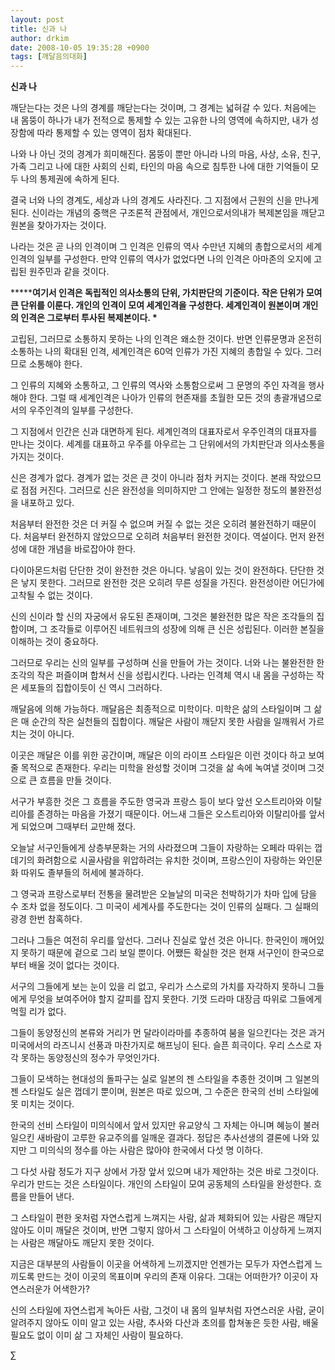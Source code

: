```yaml
---
layout: post
title: 신과 나
author: drkim
date: 2008-10-05 19:35:28 +0900
tags: [깨달음의대화]
---
```

**신과 나**

깨닫는다는 것은 나의 경계를 깨닫는다는 것이며, 그 경계는 넓혀갈 수 있다. 처음에는 내 몸뚱이 하나가 내가 전적으로 통제할 수 있는 고유한 나의 영역에 속하지만, 내가 성장함에 따라 통제할 수 있는 영역이 점차 확대된다. 

나와 나 아닌 것의 경계가 희미해진다. 몸뚱이 뿐만 아니라 나의 마음, 사상, 소유, 친구, 가족 그리고 나에 대한 사회의 신뢰, 타인의 마음 속으로 침투한 나에 대한 기억들이 모두 나의 통제권에 속하게 된다. 

결국 너와 나의 경계도, 세상과 나의 경계도 사라진다. 그 지점에서 근원의 신을 만나게 된다. 신이라는 개념의 중핵은 구조론적 관점에서, 개인으로서의내가 복제본임을 깨닫고 원본을 찾아가자는 것이다. 

나라는 것은 곧 나의 인격이며 그 인격은 인류의 역사 수만년 지혜의 총합으로서의 세계인격의 일부를 구성한다. 만약 인류의 역사가 없었다면 나의 인격은 아마존의 오지에 고립된 원주민과 같을 것이다. 

**\*****여기서 인격은 독립적인 의사소통의 단위, 가치판단의 기준이다. 작은 단위가 모여 큰 단위를 이룬다. 개인의 인격이 모여 세계인격을 구성한다. 세계인격이 원본이며 개인의 인격은 그로부터 투사된 복제본이다. **\*****

고립된, 그러므로 소통하지 못하는 나의 인격은 왜소한 것이다. 반면 인류문명과 온전히 소통하는 나의 확대된 인격, 세계인격은 60억 인류가 가진 지혜의 총합일 수 있다. 그러므로 소통해야 한다. 

그 인류의 지혜와 소통하고, 그 인류의 역사와 소통함으로써 그 문명의 주인 자격을 행사해야 한다. 그럴 때 세계인격은 나아가 인류의 현존재를 초월한 모든 것의 총괄개념으로서의 우주인격의 일부를 구성한다. 

그 지점에서 인간은 신과 대면하게 된다. 세계인격의 대표자로서 우주인격의 대표자를 만나는 것이다. 세계를 대표하고 우주를 아우르는 그 단위에서의 가치판단과 의사소통을 가지는 것이다. 

신은 경계가 없다. 경계가 없는 것은 큰 것이 아니라 점차 커지는 것이다. 본래 작았으므로 점점 커진다. 그러므로 신은 완전성을 의미하지만 그 안에는 일정한 정도의 불완전성을 내포하고 있다. 

처음부터 완전한 것은 더 커질 수 없으며 커질 수 없는 것은 오히려 불완전하기 때문이다. 처음부터 완전하지 않았으므로 오히려 처음부터 완전한 것이다. 역설이다. 먼저 완전성에 대한 개념을 바로잡아야 한다. 

다이아몬드처럼 단단한 것이 완전한 것은 아니다. 낳음이 있는 것이 완전하다. 단단한 것은 낳지 못한다. 그러므로 완전한 것은 오히려 무른 성질을 가진다. 완전성이란 어딘가에 고착될 수 없는 것이다. 

신의 신이라 할 신의 자궁에서 유도된 존재이며, 그것은 불완전한 많은 작은 조각들의 집합이며, 그 조각들로 이루어진 네트워크의 성장에 의해 큰 신은 성립된다. 이러한 본질을 이해하는 것이 중요하다. 

그러므로 우리는 신의 일부를 구성하며 신을 만들어 가는 것이다. 너와 나는 불완전한 한 조각의 작은 퍼즐이며 합쳐서 신을 성립시킨다. 나라는 인격체 역시 내 몸을 구성하는 작은 세포들의 집합이듯이 신 역시 그러하다. 

깨달음에 의해 가능하다. 깨달음은 최종적으로 미학이다. 미학은 삶의 스타일이며 그 삶은 매 순간의 작은 실천들의 집합이다. 깨달은 사람이 깨닫지 못한 사람을 일깨워서 가르치는 것이 아니다. 

이곳은 깨달은 이를 위한 공간이며, 깨달은 이의 라이프 스타일은 이런 것이다 하고 보여줄 목적으로 존재한다. 우리는 미학을 완성할 것이며 그것을 삶 속에 녹여낼 것이며 그것으로 큰 흐름을 만들 것이다. 

서구가 부흥한 것은 그 흐름을 주도한 영국과 프랑스 등이 보다 앞선 오스트리아와 이탈리아를 존경하는 마음을 가졌기 때문이다. 어느새 그들은 오스트리아와 이탈리아를 앞서게 되었으며 그때부터 교만해 졌다. 

오늘날 서구인들에게 상층부문화는 거의 사라졌으며 그들이 자랑하는 오페라 따위는 껍데기의 화려함으로 시골사람을 위압하려는 유치한 것이며, 프랑스인이 자랑하는 와인문화 따위도 졸부들의 허세에 불과하다. 

그 영국과 프랑스로부터 전통을 물려받은 오늘날의 미국은 천박하기가 차마 입에 담을 수 조차 없을 정도이다. 그 미국이 세계사를 주도한다는 것이 인류의 실패다. 그 실패의 광경 한번 참혹하다. 

그러나 그들은 여전히 우리를 앞선다. 그러나 진실로 앞선 것은 아니다. 한국인이 깨어있지 못하기 때문에 겉으로 그리 보일 뿐이다. 어쨌든 확실한 것은 현재 서구인이 한국으로부터 배울 것이 없다는 것이다. 

서구의 그들에게 보는 눈이 있을 리 없고, 우리가 스스로의 가치를 자각하지 못하니 그들에게 무엇을 보여주어야 할지 갈피를 잡지 못한다. 기껏 드라마 대장금 따위로 그들에게 먹힐 리가 없다. 

그들이 동양정신의 본류와 거리가 먼 달라이라마를 추종하여 붐을 일으킨다는 것은 과거 미국에서의 라즈니시 선풍과 마찬가지로 해프닝이 된다. 슬픈 희극이다. 우리 스스로 자각 못하는 동양정신의 정수가 무엇인가다. 

그들이 모색하는 현대성의 돌파구는 실로 일본의 젠 스타일을 추종한 것이며 그 일본의 젠 스타일도 실은 껍데기 뿐이며, 원본은 따로 있으며, 그 수준은 한국의 선비 스타일에 못 미치는 것이다. 

한국의 선비 스타일이 미의식에서 앞서 있지만 유교양식 그 자체는 아니며 혜능이 불러 일으킨 새바람이 고루한 유교주의를 일깨운 결과다. 정답은 추사선생의 결론에 나와 있지만 그 미의식의 정수를 아는 사람은 많아야 한국에서 다섯 명 이하다. 

그 다섯 사람 정도가 지구 상에서 가장 앞서 있으며 내가 제안하는 것은 바로 그것이다. 우리가 만드는 것은 스타일이다. 개인의 스타일이 모여 공동체의 스타일을 완성한다. 흐름을 만들어 낸다.

그 스타일이 편한 옷처럼 자연스럽게 느껴지는 사람, 삶과 체화되어 있는 사람은 깨닫지 않아도 이미 깨달은 것이며, 반면 그렇지 않아서 그 스타일이 어색하고 이상하게 느껴지는 사람은 깨달아도 깨닫지 못한 것이다.

지금은 대부분의 사람들이 이곳을 어색하게 느끼겠지만 언젠가는 모두가 자연스럽게 느끼도록 만드는 것이 이곳의 목표이며 우리의 존재 이유다. 그대는 어떠한가? 이곳이 자연스러운가 어색한가? 

신의 스타일에 자연스럽게 녹아든 사람, 그것이 내 몸의 일부처럼 자연스러운 사람, 굳이 알려주지 않아도 이미 알고 있는 사람, 추사와 다산과 초의를 합쳐놓은 듯한 사람, 배울 필요도 없이 이미 삶 그 자체인 사람이 필요하다. 





∑